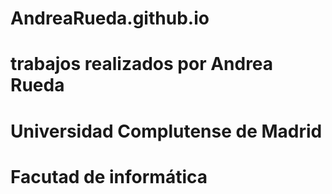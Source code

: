# AndreaRueda.github.io 
# trabajos realizados por Andrea Rueda
# Universidad Complutense de Madrid
# Facutad de informática

